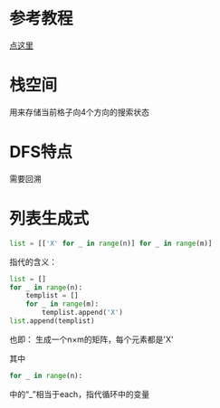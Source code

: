 # 参考教程
[点这里](https://leetcode-cn.com/problems/number-of-islands/solution/dfs-bfs-bing-cha-ji-python-dai-ma-java-dai-ma-by-l/)
# 栈空间
用来存储当前格子向4个方向的搜索状态
# DFS特点
需要回溯
# 列表生成式
```python {.line-numbers}
list = [['X' for _ in range(n)] for _ in range(m)]
```
指代的含义：
```python {.line-numbers}
list = []
for _ in range(n):
    templist = []
    for _ in range(m):
        templist.append('X')
list.append(templist)
```
也即：
生成一个n×m的矩阵，每个元素都是'X'

其中
```python {.line-numbers}
for _ in range(n):
```
中的“_”相当于each，指代循环中的变量